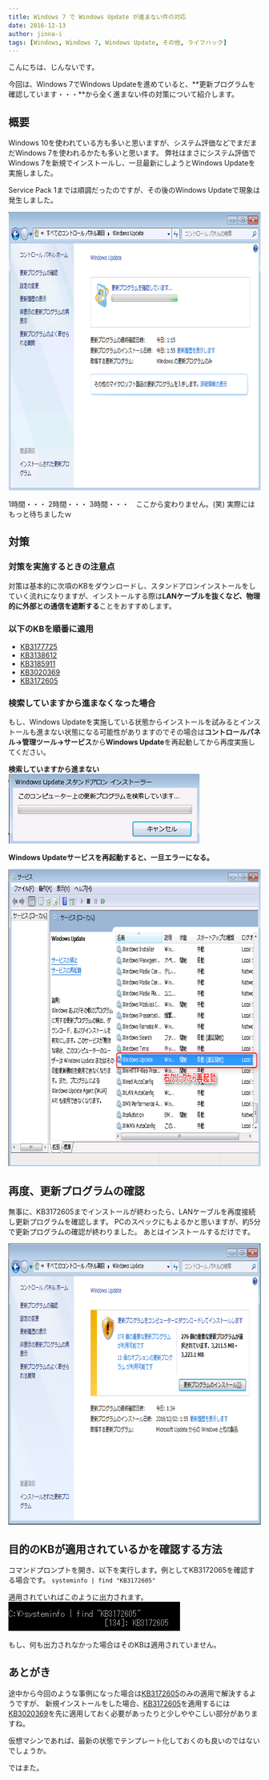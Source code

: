 ```yaml
---
title: Windows 7 で Windows Update が進まない件の対応
date: 2016-12-13
author: jinna-i
tags: [Windows, Windows 7, Windows Update, その他, ライフハック]
---
```


こんにちは、じんないです。

今回は、Windows 7でWindows Updateを進めていると、**更新プログラムを確認しています・・・**から全く進まない件の対策について紹介します。

## 概要
Windows 10を使われている方も多いと思いますが、システム評価などでまだまだWindows 7を使われるかたも多いと思います。
弊社はまさにシステム評価でWindows 7を新規でインストールし、一旦最新にしようとWindows Updateを実施しました。

Service Pack 1までは順調だったのですが、その後のWindows Updateで現象は発生しました。

<a href="images/windows-7-windows-update-not-proceed-1.png"><img src="images/windows-7-windows-update-not-proceed-1.png" alt="2016-12-02_06h30_27" width="797" height="555" class="alignnone size-full wp-image-3267" /></a>

1時間・・・
2時間・・・
3時間・・・　ここから変わりません。(笑)
実際にはもっと待ちましたｗ


## 対策

### 対策を実施するときの注意点
対策は基本的に次項のKBをダウンロードし、スタンドアロンインストールをしていく流れになりますが、インストールする際は**LANケーブルを抜くなど、物理的に外部との通信を遮断する**ことをおすすめします。

### 以下のKBを順番に適用

* [KB3177725](http://www.catalog.update.microsoft.com/Search.aspx?q=KB3177725)
* [KB3138612](http://www.catalog.update.microsoft.com/Search.aspx?q=KB3138612)
* [KB3185911](http://www.catalog.update.microsoft.com/Search.aspx?q=KB3185911)
* [KB3020369](http://www.catalog.update.microsoft.com/Search.aspx?q=KB3020369)
* [KB3172605](http://www.catalog.update.microsoft.com/Search.aspx?q=KB3172605)

### 検索していますから進まなくなった場合

もし、Windows Updateを実施している状態からインストールを試みるとインストールも進まない状態になる可能性がありますのでその場合は**コントロールパネル→管理ツール→サービス**から**Windows Update**を再起動してから再度実施してください。

**検索していますから進まない**
<a href="images/windows-7-windows-update-not-proceed-2.png"><img src="images/windows-7-windows-update-not-proceed-2.png" alt="Windows Updateが検索していますから進まない" width="382" height="139" class="alignnone size-full wp-image-3271" /></a>

**Windows Updateサービスを再起動すると、一旦エラーになる。**

<a href="images/windows-7-windows-update-not-proceed-3.png"><img src="images/windows-7-windows-update-not-proceed-3.png" alt="2016-12-02_06h43_44" width="818" height="592" class="alignnone size-full wp-image-3269" /></a>


## 再度、更新プログラムの確認
無事に、KB3172605までインストールが終わったら、LANケーブルを再度接続し更新プログラムを確認します。
PCのスペックにもよるかと思いますが、約5分で更新プログラムの確認が終わりました。
あとはインストールするだけです。

<img src="images/windows-7-windows-update-not-proceed-4.png" alt="j-windows7-002" width="800" height="560" class="alignnone size-full wp-image-3293" />

## 目的のKBが適用されているかを確認する方法
コマンドプロンプトを開き、以下を実行します。例としてKB3172065を確認する場合です。
`systeminfo | find "KB3172605"`

適用されていればこのように出力されます。
<img src="images/windows-7-windows-update-not-proceed-5.png" alt="j-windows7-003" width="343" height="58" class="alignnone size-full wp-image-3295" />

もし、何も出力されなかった場合はそのKBは適用されていません。

## あとがき
途中から今回のような事例になった場合は[KB3172605](http://www.catalog.update.microsoft.com/Search.aspx?q=KB3172605)のみの適用で解決するようですが、
新規インストールをした場合、[KB3172605](http://www.catalog.update.microsoft.com/Search.aspx?q=KB3172605)を適用するには[KB3020369](http://www.catalog.update.microsoft.com/Search.aspx?q=KB3020369)を先に適用しておく必要があったりと少しややこしい部分がありますね。

仮想マシンであれば、最新の状態でテンプレート化しておくのも良いのではないでしょうか。

ではまた。

